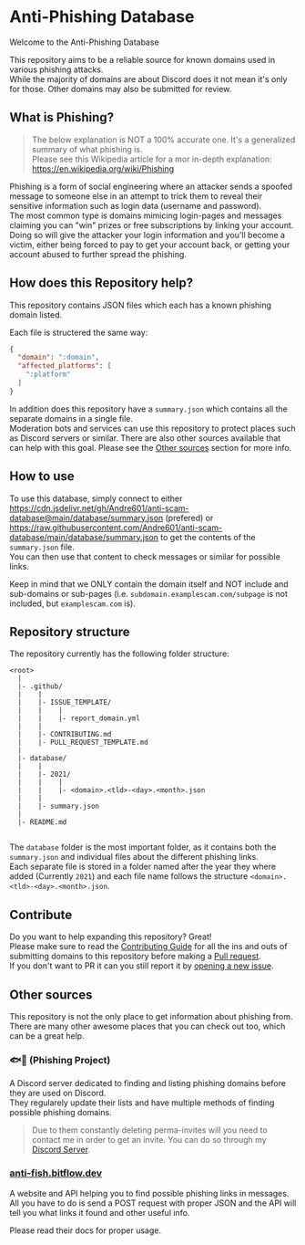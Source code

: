 [contribute]: https://github.com/Andre601/anti-scam-database/blob/main/.github/CONTRIBUTING.md

[issue]: https://github.com/Andre601/anti-scam-database/issues/new?template=report_domain.yml
[pr]: https://github.com/Andre601/anti-scam-database/pulls

[anti-fish]: https://anti-fish.bitflow.dev/

# Anti-Phishing Database
Welcome to the Anti-Phishing Database

This repository aims to be a reliable source for known domains used in various phishing attacks.  
While the majority of domains are about Discord does it not mean it's only for those. Other domains may also be submitted for review.

## What is Phishing?
> The below explanation is NOT a 100% accurate one. It's a generalized summary of what phishing is.  
> Please see this Wikipedia article for a mor in-depth explanation: https://en.wikipedia.org/wiki/Phishing

Phishing is a form of social engineering where an attacker sends a spoofed message to someone else in an attempt to trick them to reveal their sensitive information such as login data (username and password).  
The most common type is domains mimicing login-pages and messages claiming you can "win" prizes or free subscriptions by linking your account. Doing so will give the attacker your login information and you'll become a victim, either being forced to pay to get your account back, or getting your account abused to further spread the phishing.

## How does this Repository help?
This repository contains JSON files which each has a known phishing domain listed.

Each file is structered the same way:  
```json
{
  "domain": ":domain",
  "affected_platforms": [
    ":platform"
  ]
}
```

In addition does this repository have a `summary.json` which contains all the separate domains in a single file.  
Moderation bots and services can use this repository to protect places such as Discord servers or similar. There are also other sources available that can help with this goal. Please see the [Other sources](#other-sources) section for more info.

## How to use
To use this database, simply connect to either https://cdn.jsdelivr.net/gh/Andre601/anti-scam-database@main/database/summary.json (prefered) or https://raw.githubusercontent.com/Andre601/anti-scam-database/main/database/summary.json to get the contents of the `summary.json` file.  
You can then use that content to check messages or similar for possible links.

Keep in mind that we ONLY contain the domain itself and NOT include and sub-domains or sub-pages (i.e. `subdomain.examplescam.com/subpage` is not included, but `examplescam.com` is).

## Repository structure
The repository currently has the following folder structure:  
```
<root>
  |
  |- .github/
  |    |
  |    |- ISSUE_TEMPLATE/
  |    |    |
  |    |    |- report_domain.yml
  |    |
  |    |- CONTRIBUTING.md
  |    |- PULL_REQUEST_TEMPLATE.md
  |
  |- database/
  |    |
  |    |- 2021/
  |    |    |
  |    |    |- <domain>.<tld>-<day>.<month>.json
  |    |
  |    |- summary.json
  |
  |- README.md


```
The `database` folder is the most important folder, as it contains both the `summary.json` and individual files about the different phishing links.  
Each separate file is stored in a folder named after the year they where added (Currently `2021`) and each file name follows the structure `<domain>.<tld>-<day>.<month>.json`.

## Contribute
Do you want to help expanding this repository? Great!  
Please make sure to read the [Contributing Guide][contribute] for all the ins and outs of submitting domains to this repository before making a [Pull request][pr].  
If you don't want to PR it can you still report it by [opening a new issue][issue].

## Other sources
This repository is not the only place to get information about phishing from. There are many other awesome places that you can check out too, which can be a great help.

### 🐟🐠 (Phishing Project)
A Discord server dedicated to finding and listing phishing domains before they are used on Discord.  
They regularely update their lists and have multiple methods of finding possible phishing domains.

> Due to them constantly deleting perma-invites will you need to contact me in order to get an invite. You can do so through my [Discord Server](https://discord.gg/6dazXp6).

### [anti-fish.bitflow.dev][anti-fish]
A website and API helping you to find possible phishing links in messages.  
All you have to do is send a POST request with proper JSON and the API will tell you what links it found and other useful info.

Please read their docs for proper usage.
